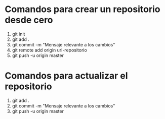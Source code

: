 # Comandos para crear un repositorio desde cero
1. git init
2. git add .
3. git commit -m "Mensaje relevante a los cambios"
4. git remote add origin url-repositorio
5. git push -u origin master

# Comandos para actualizar el repositorio
1. git add .
2. git commit -m "Mensaje relevante a los cambios"
3. git push -u origin master